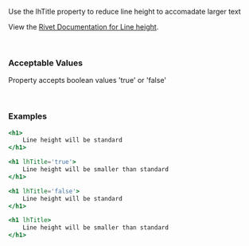 Use the lhTitle property to reduce line height to accomadate larger text

View the [Rivet Documentation for Line height](https://rivet.iu.edu/utilities/typography/#line-height).

<br/>

### Acceptable Values

Property accepts boolean values 'true' or 'false'

<br/>

### Examples

```jsx static
<h1>
    Line height will be standard
</h1>

<h1 lhTitle='true'>
    Line height will be smaller than standard
</h1>

<h1 lhTitle='false'>
    Line height will be standard
</h1>

<h1 lhTitle>
    Line height will be smaller than standard
</h1>
```
